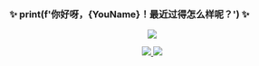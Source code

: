 ### ✨ print(f'你好呀，{YouName}！最近过得怎么样呢？') ✨

<!--
**KroMiose/KroMiose** is a ✨ _special_ ✨ repository because its `README.md` (this file) appears on your GitHub profile.

Here are some ideas to get you started:

- 🔭 I’m currently working on ...
- 🌱 I’m currently learning ...
- 👯 I’m looking to collaborate on ...
- 🤔 I’m looking for help with ...
- 💬 Ask me about ...
- 📫 How to reach me: ...
- 😄 Pronouns: ...
- ⚡ Fun fact: ...
-->

<p align="center">
  <a href="https://github.com/KroMiose">
    <img src="https://github-readme-stats-eight-theta.vercel.app/api?username=KroMiose&show_icons=true&theme=algolia&include_all_commits=true&count_private=true&hide=prs,issues"/>
  </a>
</p>
 
<p align="center">
  <a href="https://github.com/KroMiose">
    <img src="https://github-readme-stats-eight-theta.vercel.app/api/top-langs/?username=KroMiose&layout=compact&langs_count=8&theme=algolia"/>
  </a>
  <a href="https://yunlingfly.github.io">
    <img src="https://github-readme-stats.anuraghazra1.vercel.app/api/pin/?username=KroMiose&repo=yunlingfly.github.io&theme=algolia" />
  </a>
</p>
